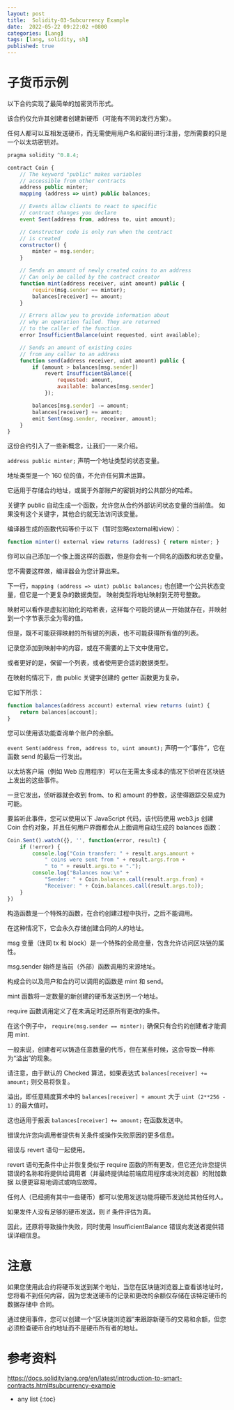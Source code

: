 ```yaml
---
layout: post
title:  Solidity-03-Subcurrency Example
date:  2022-05-22 09:22:02 +0800
categories: [Lang]
tags: [lang, solidity, sh]
published: true
---
```


# 子货币示例

以下合约实现了最简单的加密货币形式。 

该合约仅允许其创建者创建新硬币（可能有不同的发行方案）。 

任何人都可以互相发送硬币，而无需使用用户名和密码进行注册，您所需要的只是一个以太坊密钥对。

```js
pragma solidity ^0.8.4;

contract Coin {
    // The keyword "public" makes variables
    // accessible from other contracts
    address public minter;
    mapping (address => uint) public balances;

    // Events allow clients to react to specific
    // contract changes you declare
    event Sent(address from, address to, uint amount);

    // Constructor code is only run when the contract
    // is created
    constructor() {
        minter = msg.sender;
    }

    // Sends an amount of newly created coins to an address
    // Can only be called by the contract creator
    function mint(address receiver, uint amount) public {
        require(msg.sender == minter);
        balances[receiver] += amount;
    }

    // Errors allow you to provide information about
    // why an operation failed. They are returned
    // to the caller of the function.
    error InsufficientBalance(uint requested, uint available);

    // Sends an amount of existing coins
    // from any caller to an address
    function send(address receiver, uint amount) public {
        if (amount > balances[msg.sender])
            revert InsufficientBalance({
                requested: amount,
                available: balances[msg.sender]
            });

        balances[msg.sender] -= amount;
        balances[receiver] += amount;
        emit Sent(msg.sender, receiver, amount);
    }
}
```

这份合约引入了一些新概念，让我们一一来介绍。

`address public minter;` 声明一个地址类型的状态变量。 

地址类型是一个 160 位的值，不允许任何算术运算。 

它适用于存储合约地址，或属于外部账户的密钥对的公共部分的哈希。

关键字 public 自动生成一个函数，允许您从合约外部访问状态变量的当前值。 如果没有这个关键字，其他合约就无法访问该变量。 

编译器生成的函数代码等价于以下（暂时忽略external和view）：

```js
function minter() external view returns (address) { return minter; }
```

你可以自己添加一个像上面这样的函数，但是你会有一个同名的函数和状态变量。 

您不需要这样做，编译器会为您计算出来。

下一行，`mapping (address => uint) public balances;` 也创建一个公共状态变量，但它是一个更复杂的数据类型。 映射类型将地址映射到无符号整数。

映射可以看作是虚拟初始化的哈希表，这样每个可能的键从一开始就存在，并映射到一个字节表示全为零的值。 

但是，既不可能获得映射的所有键的列表，也不可能获得所有值的列表。 

记录您添加到映射中的内容，或在不需要的上下文中使用它。 

或者更好的是，保留一个列表，或者使用更合适的数据类型。

在映射的情况下，由 public 关键字创建的 getter 函数更为复杂。

它如下所示：

```js
function balances(address account) external view returns (uint) {
    return balances[account];
}
```

您可以使用该功能查询单个账户的余额。

`event Sent(address from, address to, uint amount);` 声明一个“事件”，它在函数 send 的最后一行发出。 

以太坊客户端（例如 Web 应用程序）可以在无需太多成本的情况下侦听在区块链上发出的这些事件。 

一旦它发出，侦听器就会收到 from、to 和 amount 的参数，这使得跟踪交易成为可能。

要监听此事件，您可以使用以下 JavaScript 代码，该代码使用 web3.js 创建 Coin 合约对象，并且任何用户界面都会从上面调用自动生成的 balances 函数：

```js
Coin.Sent().watch({}, '', function(error, result) {
    if (!error) {
        console.log("Coin transfer: " + result.args.amount +
            " coins were sent from " + result.args.from +
            " to " + result.args.to + ".");
        console.log("Balances now:\n" +
            "Sender: " + Coin.balances.call(result.args.from) +
            "Receiver: " + Coin.balances.call(result.args.to));
    }
})
```

构造函数是一个特殊的函数，在合约创建过程中执行，之后不能调用。 

在这种情况下，它会永久存储创建合同的人的地址。 

msg 变量（连同 tx 和 block）是一个特殊的全局变量，包含允许访问区块链的属性。 

msg.sender 始终是当前（外部）函数调用的来源地址。

构成合约以及用户和合约可以调用的函数是 mint 和 send。

mint 函数将一定数量的新创建的硬币发送到另一个地址。 

require 函数调用定义了在未满足时还原所有更改的条件。 

在这个例子中， `require(msg.sender == minter);` 确保只有合约的创建者才能调用 mint. 

一般来说，创建者可以铸造任意数量的代币，但在某些时候，这会导致一种称为“溢出”的现象。 

请注意，由于默认的 Checked 算法，如果表达式 `balances[receiver] += amount;` 则交易将恢复。 

溢出，即任意精度算术中的 `balances[receiver] + amount` 大于 `uint (2**256 - 1)` 的最大值时。 

这也适用于报表 `balances[receiver] += amount;` 在函数发送中。

错误允许您向调用者提供有关条件或操作失败原因的更多信息。 

错误与 revert 语句一起使用。 

revert 语句无条件中止并恢复类似于 require 函数的所有更改，但它还允许您提供错误的名称和将提供给调用者（并最终提供给前端应用程序或块浏览器）的附加数据 以便更容易地调试或响应故障。

任何人（已经拥有其中一些硬币）都可以使用发送功能将硬币发送给其他任何人。 

如果发件人没有足够的硬币发送，则 if 条件评估为真。 

因此，还原将导致操作失败，同时使用 InsufficientBalance 错误向发送者提供错误详细信息。

# 注意

如果您使用此合约将硬币发送到某个地址，当您在区块链浏览器上查看该地址时，您将看不到任何内容，因为您发送硬币的记录和更改的余额仅存储在该特定硬币的数据存储中 合同。 

通过使用事件，您可以创建一个“区块链浏览器”来跟踪新硬币的交易和余额，但您必须检查硬币合约地址而不是硬币所有者的地址。

# 参考资料

https://docs.soliditylang.org/en/latest/introduction-to-smart-contracts.html#subcurrency-example

* any list
{:toc}